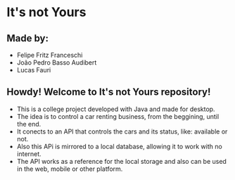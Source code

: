 # It's not Yours

## Made by:

  * Felipe Fritz Franceschi
  * João Pedro Basso Audibert
  * Lucas Fauri

## Howdy! Welcome to It's not Yours repository!

  * This is a college project developed with Java and made for desktop.
  * The idea is to control a car renting business, from the beggining, until the end.
  * It conects to an API that controls the cars and its status, like: available or not.
  * Also this APi is mirrored to a local database, allowing it to work with no internet.
  * The API works as a reference for the local storage and also can be used in the web, 
  mobile or other platform.
